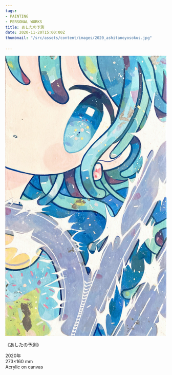 ```yaml
---
tags:
- PAINTING
- PERSONAL WORKS
title: あしたの予測
date: 2020-11-20T15:00:00Z
thumbnail: "/src/assets/content/images/2020_ashitanoyosokus.jpg"

---
```

![](/src/assets/content/images/2020_ashitanoyosokus.jpg)

《あしたの予測》

2020年  
273×160 mm  
Acrylic on canvas